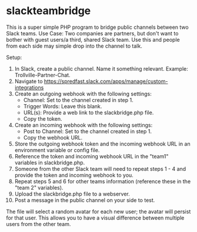 # slackteambridge
This is a super simple PHP program to bridge public channels between two Slack teams. Use Case: Two companies are partners, but don't want to bother with guest users/a third, shared Slack team. Use this and people from each side may simple drop into the channel to talk.

Setup:

1. In Slack, create a public channel. Name it something relevant. Example: Trollville-Partner-Chat.
2. Navigate to https://spredfast.slack.com/apps/manage/custom-integrations
3. Create an outgoing webhook with the following settings:
    * Channel: Set to the channel created in step 1.
    * Trigger Words: Leave this blank.
    * URL(s): Provide a web link to the slackbridge.php file.
    * Copy the token.
4. Create an incoming webhook with the following settings:
    * Post to Channel: Set to the channel created in step 1.
    * Copy the webhook URL.
5. Store the outgoing webhook token and the incoming webhook URL in an environment variable or config file.
6. Reference the token and incoming webhook URL in the "team1" variables in slackbridge.php.
7. Someone from the other Slack team will need to repeat steps 1 - 4 and provide the token and incoming webhook to you.
8. Repeat steps 5 and 6 for other teams information (reference these in the "team 2" variables).
9. Upload the slackbridge.php file to a webserver.
10. Post a message in the public channel on your side to test.

The file will select a random avatar for each new user; the avatar will persist for that user. This allows you to have a visual difference between multiple users from the other team.
